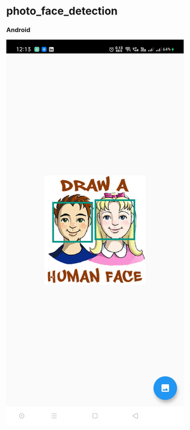 # photo_face_detection


### Android
![](https://github.com/chirag-goel360/Photo_Face_Detection/blob/main/android.jpg)